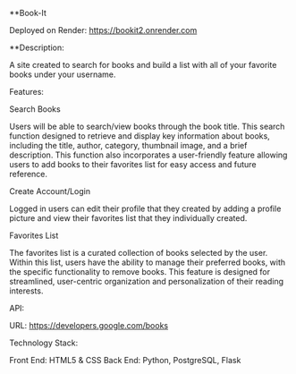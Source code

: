 **Book-It

Deployed on Render: https://bookit2.onrender.com

**Description:

A site created to search for books and build a list with all of your favorite books under your username. 

Features:

Search Books

Users will be able to search/view books through the book title. This search function designed to retrieve and display key information about books, 
including the title, author, category, thumbnail image, and a brief description. This function also incorporates a user-friendly feature allowing 
users to add books to their favorites list for easy access and future reference.

Create Account/Login

Logged in users can edit their profile that they created by adding a profile picture and view their favorites list that they individually created. 

Favorites List

The favorites list is a curated collection of books selected by the user. Within this list, users have the ability to manage their preferred books, with the specific 
functionality to remove books. This feature is designed for streamlined, user-centric organization and personalization of their reading interests.

API:

URL: https://developers.google.com/books

Technology Stack:

Front End: HTML5 & CSS
Back End: Python, PostgreSQL, Flask

